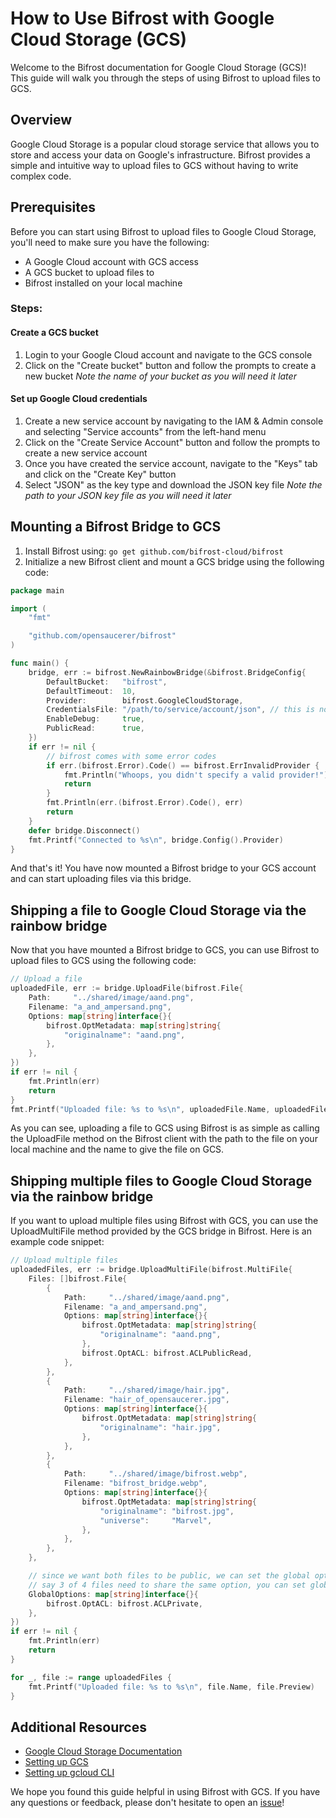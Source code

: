 # How to Use Bifrost with Google Cloud Storage (GCS)
Welcome to the Bifrost documentation for Google Cloud Storage (GCS)! This guide will walk you through the steps of using Bifrost to upload files to GCS.

## Overview
Google Cloud Storage is a popular cloud storage service that allows you to store and access your data on Google's infrastructure. Bifrost provides a simple and intuitive way to upload files to GCS without having to write complex code.

## Prerequisites
Before you can start using Bifrost to upload files to Google Cloud Storage, you'll need to make sure you have the following:
- A Google Cloud account with GCS access
- A GCS bucket to upload files to
- Bifrost installed on your local machine

### Steps:
#### Create a GCS bucket
1. Login to your Google Cloud account and navigate to the GCS console
2. Click on the "Create bucket" button and follow the prompts to create a new bucket
_Note the name of your bucket as you will need it later_

#### Set up Google Cloud credentials
1. Create a new service account by navigating to the IAM & Admin console and selecting "Service accounts" from the left-hand menu
2. Click on the "Create Service Account" button and follow the prompts to create a new service account
3. Once you have created the service account, navigate to the "Keys" tab and click on the "Create Key" button
4. Select "JSON" as the key type and download the JSON key file
_Note the path to your JSON key file as you will need it later_

## Mounting a Bifrost Bridge to GCS
1. Install Bifrost using: ```go get github.com/bifrost-cloud/bifrost```
2. Initialize a new Bifrost client and mount a GCS bridge using the following code:
```go
package main

import (
	"fmt"

	"github.com/opensaucerer/bifrost"
)

func main() {
	bridge, err := bifrost.NewRainbowBridge(&bifrost.BridgeConfig{
		DefaultBucket:   "bifrost",
		DefaultTimeout:  10,
		Provider:        bifrost.GoogleCloudStorage,
		CredentialsFile: "/path/to/service/account/json", // this is not required if you are using google's default credentials
		EnableDebug:     true,
		PublicRead:      true,
	})
	if err != nil {
		// bifrost comes with some error codes
		if err.(bifrost.Error).Code() == bifrost.ErrInvalidProvider {
			fmt.Println("Whoops, you didn't specify a valid provider!")
			return
		}
		fmt.Println(err.(bifrost.Error).Code(), err)
		return
	}
	defer bridge.Disconnect()
	fmt.Printf("Connected to %s\n", bridge.Config().Provider)
}
```
And that's it! You have now mounted a Bifrost bridge to your GCS account and can start uploading files via this bridge.

## Shipping a file to Google Cloud Storage via the rainbow bridge
Now that you have mounted a Bifrost bridge to GCS, you can use Bifrost to upload files to GCS using the following code:
```go
// Upload a file
uploadedFile, err := bridge.UploadFile(bifrost.File{
	Path:     "../shared/image/aand.png",
	Filename: "a_and_ampersand.png",
	Options: map[string]interface{}{
		bifrost.OptMetadata: map[string]string{
			"originalname": "aand.png",
		},
	},
})
if err != nil {
	fmt.Println(err)
	return
}
fmt.Printf("Uploaded file: %s to %s\n", uploadedFile.Name, uploadedFile.Preview)
```
As you can see, uploading a file to GCS using Bifrost is as simple as calling the UploadFile method on the Bifrost client with the path to the file on your local machine and the name to give the file on GCS.

## Shipping multiple files to Google Cloud Storage via the rainbow bridge
If you want to upload multiple files using Bifrost with GCS, you can use the UploadMultiFile method provided by the GCS bridge in Bifrost. Here is an example code snippet:

```go
// Upload multiple files
uploadedFiles, err := bridge.UploadMultiFile(bifrost.MultiFile{
	Files: []bifrost.File{
		{
			Path:     "../shared/image/aand.png",
			Filename: "a_and_ampersand.png",
			Options: map[string]interface{}{
				bifrost.OptMetadata: map[string]string{
					"originalname": "aand.png",
				},
				bifrost.OptACL: bifrost.ACLPublicRead,
			},
		},
		{
			Path:     "../shared/image/hair.jpg",
			Filename: "hair_of_opensaucerer.jpg",
			Options: map[string]interface{}{
				bifrost.OptMetadata: map[string]string{
					"originalname": "hair.jpg",
				},
			},
		},
		{
			Path:     "../shared/image/bifrost.webp",
			Filename: "bifrost_bridge.webp",
			Options: map[string]interface{}{
				bifrost.OptMetadata: map[string]string{
					"originalname": "bifrost.jpg",
					"universe":     "Marvel",
				},
			},
		},
	},

	// since we want both files to be public, we can set the global options rather than setting it for each file
	// say 3 of 4 files need to share the same option, you can set globally for those 3 files and set the 4th file's option separately, bifrost won't override the option
	GlobalOptions: map[string]interface{}{
		bifrost.OptACL: bifrost.ACLPrivate,
	},
})
if err != nil {
	fmt.Println(err)
	return
}

for _, file := range uploadedFiles {
	fmt.Printf("Uploaded file: %s to %s\n", file.Name, file.Preview)
}
```

## Additional Resources
- [Google Cloud Storage Documentation](https://cloud.google.com/storage/docs)
- [Setting up GCS](https://cloud.google.com/storage/docs/creating-buckets)
- [Setting up gcloud CLI](https://cloud.google.com/sdk/docs/install)

We hope you found this guide helpful in using Bifrost with GCS. If you have any questions or feedback, please don't hesitate to open an [issue](https://github.com/opensaucerer/bifrost/issues)!
